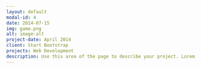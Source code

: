 ```yaml
---
layout: default
modal-id: 4
date: 2014-07-15
img: game.png
alt: image-alt
project-date: April 2014
client: Start Bootstrap
projects: Web Development
description: Use this area of the page to describe your project. Lorem ipsum dolor sit amet, consectetur adipisicing elit. Mollitia neque assumenda ipsam nihil, molestias magnam, recusandae quos quis inventore quisquam velit asperiores, vitae? Reprehenderit soluta, eos quod consequuntur itaque. Nam.
---
```

